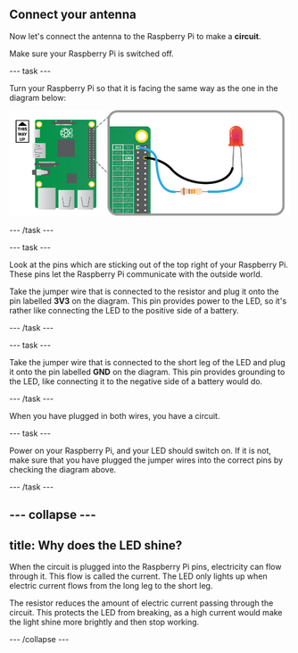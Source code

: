 ## Connect your antenna

Now let's connect the antenna to the Raspberry Pi to make a **circuit**.

Make sure your Raspberry Pi is switched off.

--- task ---

Turn your Raspberry Pi so that it is facing the same way as the one in the diagram below:

![The GPIO pins](images/gpio.png)

--- /task ---

--- task ---

Look at the pins which are sticking out of the top right of your Raspberry Pi. These pins let the Raspberry Pi communicate with the outside world.

Take the jumper wire that is connected to the resistor and plug it onto the pin labelled **3V3** on the diagram. This pin provides power to the LED, so it's rather like connecting the LED to the positive side of a battery.

--- /task ---

--- task ---

Take the jumper wire that is connected to the short leg of the LED and plug it onto the pin labelled **GND** on the diagram. This pin provides grounding to the LED, like connecting it to the negative side of a battery would do.

--- /task ---

When you have plugged in both wires, you have a circuit.

--- task ---

Power on your Raspberry Pi, and your LED should switch on. If it is not, make sure that you have plugged the jumper wires into the correct pins by checking the diagram above.

--- /task ---

--- collapse ---
---
title: Why does the LED shine?
---
When the circuit is plugged into the Raspberry Pi pins, electricity can flow through it. This flow is called the current. The LED only lights up when electric current flows from the long leg to the short leg.

The resistor reduces the amount of electric current passing through the circuit. This protects the LED from breaking, as a high current would make the light shine more brightly and then stop working.

--- /collapse ---
